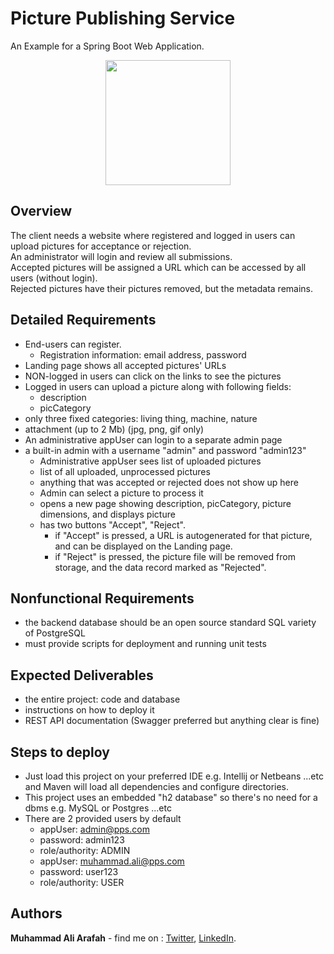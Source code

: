 # Picture Publishing Service  
  
An Example for a Spring Boot Web Application.

<p align="center">
  <img src="src/main/resources/static/images/spring.svg" width="200" height="200"/>
</p>
  
## Overview  
The client needs a website where registered and logged in users can upload pictures for acceptance or rejection.  
An administrator will login and review all submissions.  
Accepted pictures will be assigned a URL which can be accessed by all users (without login).  
Rejected pictures have their pictures removed, but the metadata remains.  

## Detailed Requirements  
- End-users can register.  
  - Registration information: email address, password  
- Landing page shows all accepted pictures' URLs  
- NON-logged in users can click on the links to see the pictures  
- Logged in users can upload a picture along with following fields:  
  - description  
  - picCategory  
- only three fixed categories: living thing, machine, nature  
- attachment (up to 2 Mb) (jpg, png, gif only)  
- An administrative appUser can login to a separate admin page  
- a built-in admin with a username "admin" and password "admin123"  
  - Administrative appUser sees list of uploaded pictures  
  - list of all uploaded, unprocessed pictures  
  - anything that was accepted or rejected does not show up here  
  - Admin can select a picture to process it  
  - opens a new page showing description, picCategory, picture dimensions, and displays picture  
  - has two buttons "Accept", "Reject".  
    - if "Accept" is pressed, a URL is autogenerated for that picture, and can be displayed on the Landing page.  
    - if "Reject" is pressed, the picture file will be removed from storage, and the data record marked as "Rejected".    

## Nonfunctional Requirements  
- the backend database should be an open source standard SQL variety of PostgreSQL  
- must provide scripts for deployment and running unit tests  

## Expected Deliverables  
- the entire project: code and database  
- instructions on how to deploy it  
- REST API documentation (Swagger preferred but anything clear is fine)

## Steps to deploy
- Just load this project on your preferred IDE e.g. Intellij or Netbeans ...etc and Maven will load all dependencies
  and configure directories.  
- This project uses an embedded "h2 database" so there's no need for a dbms e.g. MySQL or Postgres ...etc  
- There are 2 provided users by default  
  - appUser: admin@pps.com  
  - password: admin123  
  - role/authority: ADMIN  
  - appUser: muhammad.ali@pps.com
  - password: user123
  - role/authority: USER 

## Authors  
   **Muhammad Ali Arafah** - find me on : [Twitter](https://twitter.com/ZaTribune), [LinkedIn](https://www.linkedin.com/in/zatribune).    